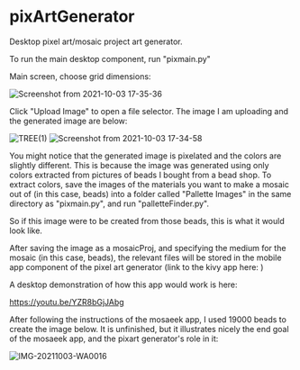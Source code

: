 # pixArtGenerator
Desktop pixel art/mosaic project art generator.

To run the main desktop component, run "pixmain.py"

Main screen, choose grid dimensions:

![Screenshot from 2021-10-03 17-35-36](https://user-images.githubusercontent.com/34250945/135764851-4fb8c82f-c124-4867-8985-97d969b45b94.png)

Click "Upload Image" to open a file selector. The image I am uploading and the generated image are below:

![TREE(1)](https://user-images.githubusercontent.com/34250945/135765044-0dde937a-603b-44e2-9b2d-9645eb6f3363.jpg) ![Screenshot from 2021-10-03 17-34-58](https://user-images.githubusercontent.com/34250945/135765087-b48afb96-ad9f-42a1-8b70-4c21dffc4a6a.png)

You might notice that the generated image is pixelated and the colors are slightly different. This is because the image was generated using only colors extracted from pictures of beads I bought from a bead shop. To extract colors, save the images of the materials you want to make a mosaic out of (in this case, beads) into a folder called "Pallette Images" in the same directory as "pixmain.py", and run "palletteFinder.py". 

So if this image were to be created from those beads, this is what it would look like.

After saving the image as a mosaicProj, and specifying the medium for the mosaic (in this case, beads), the relevant files will be stored in the mobile app component of the pixel art generator (link to the kivy app here: )

A desktop demonstration of how this app would work is here:

https://youtu.be/YZR8bGjJAbg

After following the instructions of the mosaeek app, I used 19000 beads to create the image below. It is unfinished, but it illustrates nicely the end goal of the mosaeek app, and the pixart generator's role in it:

![IMG-20211003-WA0016](https://user-images.githubusercontent.com/34250945/135767214-551151e6-c92d-4802-93e1-21a9dd8f5ee8.jpg)

